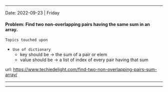 
---
Date: 2022-09-23 | Friday
#### Problem: Find two non-overlapping pairs having the same sum in an array.

`Topics touched upon`
- `Use of dictionary`
  - key should be -> the sum of a pair or elem
  - value should be -> a list of index of every pair having that sum 


url: https://www.techiedelight.com/find-two-non-overlapping-pairs-sum-array/

---

---